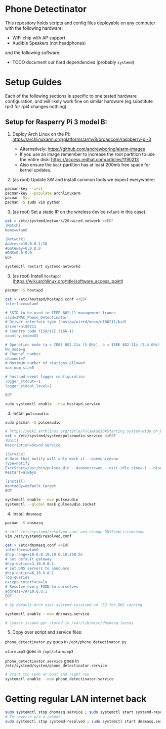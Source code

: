 
# Phone Detectinator

This repository holds scripts and config files deployable on
any computer with the following hardware:

 - WiFi chip with AP support
 - Audible Speakers (not headphones)

and the following software:

 - TODO document our hard dependencies (probably `systemd`)

# Setup Guides

Each of the following sections is specific to one tested hardware configuration,
and will likely work fine on similar hardware (eg substitute rpi3 for rpi4 changes nothing).

## Setup for Rasperry Pi 3 model B:


1. Deploy Arch Linux on the Pi: https://archlinuxarm.org/platforms/armv8/broadcom/raspberry-pi-3
    - Alternatively: https://github.com/andrewboring/alarm-images
    - If you use an image remember to increase the root partition to use the entire disk: https://access.redhat.com/articles/1190213
    - Also ensure the `boot` partition has at least 200mb free space for kernel updates.

2. (as root) Update SW and install common tools we expect everywhere:

```bash
pacman-key --init
pacman-key --populate archlinuxarm
pacman -Syu
pacman -S sudo vim python

```

3. (as root) Set a static IP on the wireless device (`wlan0` in this case):

```bash
cat > /etc/systemd/network/20-wired.network <<EOF
[Match]
Name=wlan0

[Network]
Address=10.0.0.1/16
#Gateway=0.0.0.0
#DNS=0.0.0.0
EOF

systemctl restart systemd-networkd

```

3. (as root) Install `hostapd`: (https://wiki.archlinux.org/title/software_access_point)

```bash
pacman -S hostapd

cat > /etc/hostapd/hostapd.conf <<EOF
interface=wlan0

# SSID to be used in IEEE 802.11 management frames
ssid=JWAC_Phone_Detectinator
# Driver interface type (hostap/wired/none/nl80211/bsd)
driver=nl80211
# Country code (ISO/IEC 3166-1)
country_code=US

# Operation mode (a = IEEE 802.11a (5 GHz), b = IEEE 802.11b (2.4 GHz)
hw_mode=g
# Channel number
channel=7
# Maximum number of stations allowed
max_num_sta=5

# hostapd event logger configuration
logger_stdout=-1
logger_stdout_level=2

EOF

sudo systemctl enable --now hostapd.service

```

4. Install `pulseaudio`:

```bash
sudo pacman -S pulseaudio

# https://wiki.archlinux.org/title/PulseAudio#Starting_system-wide_on_boot
cat > /etc/systemd/system/pulseaudio.service <<EOF
[Unit]
Description=Sound Service

[Service]
# Note that notify will only work if --daemonize=no
Type=notify
ExecStart=/usr/bin/pulseaudio --daemonize=no --exit-idle-time=-1 --disallow-exit=true
Restart=always

[Install]
WantedBy=default.target
EOF

systemctl enable --now pulseaudio
systemctl --global mask pulseaudio.socket


```


4. Install `dnsmasq`:

```bash
pacman -S dnsmasq

# edit /etc/systemd/resolved.conf and change DNSStubListener=no
vim /etc/systemd/resolved.conf

cat > /etc/dnsmasq.conf <<EOF
interface=wlan0
dhcp-range=10.0.0.10,10.0.10.250,5m
# Set default gateway
dhcp-option=3,10.0.0.1
# Set DNS servers to announce
dhcp-option=6,10.0.0.1
log-queries
except-interface=lo
# Resolve every FQDN to ourselves
address=/#/10.0.0.1
EOF

# By default Arch uses systemd-resolved on :53 for DNS caching

systemctl enable --now dnsmasq.service

# Leases issued get stored in /var/lib/misc/dnsmasq.leases

```

5. Copy over script and service files:

`phone_detectinator.py` goes in `/opt/phone_detectinator.py`

`alarm.mp3` goes in `/opt/alarm.mp3`

`phone_detectinator.service` goes in `/etc/systemd/system/phone_detectinator.service`


```bash
# Start the code at boot and right now
systemctl enable --now phone_detectinator.service

```



# Getting regular LAN internet back

```bash
sudo systemctl stop dnsmasq.service ; sudo systemctl start systemd-resolved
# To reverse w/o a reboot
sudo systemctl stop systemd-resolved ; sudo systemctl start dnsmasq.service

```


